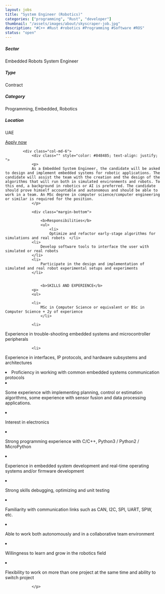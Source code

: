 ```yaml
---
layout: jobs
title: "System Engineer (Robotics)"
categories: ["programming", "Rust", "developer"]
thumbnail: "/assets/images/about/skyscraper-job.jpg"
description: "#C++ #Rust #robotics #Programming #Software #ROS"
status: "open"
---
```




<section class="section about overflow-hidden margin-bottom">
	<div class="container">
		<div class="row">
			<div class="col-lg-4" style="text-align: left;">
				<h5 class="text-color font-weight-bold mb-2">Sector</h5>
					<p>Embedded Robots System Engineer</p>
				<h5 class="text-color font-weight-bold mb-2">Type</h5>
					<p>Contract</p>
				<h5 class="text-color font-weight-bold mb-2">Category</h5>
					<p>Programming, Embedded, Robotics</p>
				<h5 class="text-color font-weight-bold mb-2">Location</h5>
					<p>UAE</p>
					<a href="mailto:jobs@amethix.com" class="btn btn-primary text-uppercase margin-top">Apply now</a>
			</div>

			<div class="col-md-6">
				<div class="" style="color: #848485; text-align: justify; ">
				<p>
				As a Embedded System Engineer, the candidate will be asked to design and implement embedded systems for robotic applications. The candidate will assist the team with the creation and the design of the algorithms that will run both in simulated environments and robots. To this end, a background in robotics or AI is preferred. The candidate should prove himself accountable and autonomous and should be able to work in a team. An MSc degree in computer science/computer engineering or similar is required for the position.
                </p>

				<div class="margin-bottom">

					<b>Responsibilities</b>
                    <ul>
                        <li>
                        Optimize and refactor early-stage algorithms for simulations and real robots  </li>
                <li>
                    Develop software tools to interface the user with simulated or real robots
                </li>
                <li>
                    Participate in the design and implementation of simulated and real robot experimental setups and experiments
                </li>


                    <b>SKILLS AND EXPERIENCE</b>
                <p>
                <ul>

                <li>
                    MSc in Computer Science or equivalent or BSc in Computer Science + 2y of experience
                    </li>

                <li>

Experience in trouble-shooting embedded systems and microcontroller peripherals
</li>

                <li>
Experience in interfaces, IP protocols, and hardware subsystems and architectures
</li>
                <li>
Proficiency in working with common embedded systems communication protocols
</li>
                <li>

Some experience with implementing planning, control or estimation algorithms, some experience with sensor fusion and data processing applications.
</li>
                <li>

Interest in electronics
</li>
                <li>

Strong programming experience with C/C++, Python3 / Python2 / MicroPython
</li>
                <li>

Experience in embedded system development and real-time operating systems and/or firmware development
</li>
                <li>

Strong skills debugging, optimizing and unit testing
</li>
                <li>

Familiarity with communication links such as CAN, I2C, SPI, UART, SPW, etc.
</li>
                <li>

Able to work both autonomously and in a collaborative team environment
</li>
                <li>

Willingness to learn and grow in the robotics field
</li>
                <li>

Flexibility to work on more than one project at the same time and ability to switch project
</li>
</ul>


                </p>






